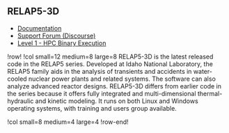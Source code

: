 ## RELAP5-3D

- [Documentation](https://relap5-docs.hpcondemand.inl.gov/)
- [Support Forum (Discourse)](https://relap5-discourse.hpcondemand.inl.gov)
- [Level 1 - HPC Binary Execution](ncrc/applications/ncrc_hpc_relap5.md)

!row!
!col small=12 medium=8 large=8
RELAP5-3D is the latest released code in the RELAP5 series. Developed at Idaho National Laboratory, the RELAP5 family aids in the analysis of transients and accidents in water-cooled nuclear power plants and related systems. The software can also analyze advanced reactor designs. RELAP5-3D differs from earlier code in the series because it offers fully integrated and multi-dimensional thermal-hydraulic and kinetic modeling. It runs on both Linux and Windows operating systems, with training and users group available.

!col small=8 medium=4 large=4
!row-end!
